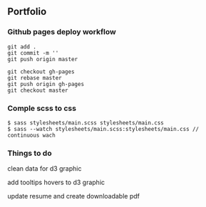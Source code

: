 ## Portfolio

### Github pages deploy workflow
```
git add .
git commit -m ''
git push origin master
```

```
git checkout gh-pages
git rebase master
git push origin gh-pages
git checkout master
```
### Comple scss to css
```
$ sass stylesheets/main.scss stylesheets/main.css
$ sass --watch stylesheets/main.scss:stylesheets/main.css // continuous wach
```

### Things to do

clean data for d3 graphic

add tooltips hovers to d3 graphic

update resume and create downloadable pdf
